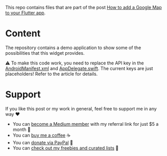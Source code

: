 This repo contains files that are part of the post [How to add a Google Map to your Flutter app](https://levelup.gitconnected.com/how-to-add-a-google-map-to-your-flutter-app-e75a1a99a0c2).

# Content

The repository contains a demo application to show some of the possibilities that this widget provides.

⚠ To make this code work, you need to replace the API key in the [AndroidManifest.xml](https://github.com/xeladu/flutter_google_maps/blob/main/android/app/src/main/AndroidManifest.xml) and [AppDelegate.swift](https://github.com/xeladu/flutter_google_maps/blob/main/ios/Runner/AppDelegate.swift). The current keys are just placeholders! Refer to the article for details.

# Support

If you like this post or my work in general, feel free to support me in any way ❤

- You can [become a Medium member](https://medium.com/@xeladu/membership) with my referral link for just $5 a month 💖
- You can [buy me a coffee](https://www.buymeacoffee.com/xeladu) ☕
- You can [donate via PayPal](https://www.paypal.com/donate/?hosted_button_id=JPWK39GGPAAFQ) 🎁
- You can [check out my freebies and curated lists](https://linktr.ee/xeladu) 📣
